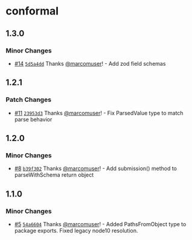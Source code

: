 # conformal

## 1.3.0

### Minor Changes

- [#14](https://github.com/marcomuser/conformal/pull/14) [`5d5a4dd`](https://github.com/marcomuser/conformal/commit/5d5a4dd823649d90a78d4acb1c8bc611dcee9a85) Thanks [@marcomuser](https://github.com/marcomuser)! - Add zod field schemas

## 1.2.1

### Patch Changes

- [#11](https://github.com/marcomuser/conformal/pull/11) [`23953d3`](https://github.com/marcomuser/conformal/commit/23953d3d0d7c720be2cdeed10e5808de0768e0ab) Thanks [@marcomuser](https://github.com/marcomuser)! - Fix ParsedValue type to match parse behavior

## 1.2.0

### Minor Changes

- [#8](https://github.com/marcomuser/conformal/pull/8) [`b39f302`](https://github.com/marcomuser/conformal/commit/b39f302de67eb49ea79e6d96ae370bd8af4b56c0) Thanks [@marcomuser](https://github.com/marcomuser)! - Add submission() method to parseWithSchema return object

## 1.1.0

### Minor Changes

- [#5](https://github.com/marcomuser/conformal/pull/5) [`54a6604`](https://github.com/marcomuser/conformal/commit/54a6604b80228a1a884505bff26289bddbd258c5) Thanks [@marcomuser](https://github.com/marcomuser)! - Added PathsFromObject type to package exports.
  Fixed legacy node10 resolution.
